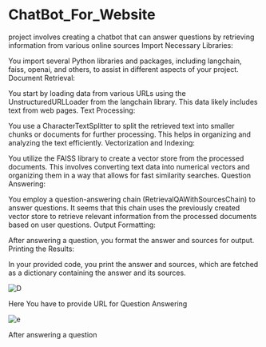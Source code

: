 # ChatBot_For_Website

project involves creating a chatbot that can answer questions by retrieving information from various online sources
Import Necessary Libraries:

You import several Python libraries and packages, including langchain, faiss, openai, and others, to assist in different aspects of your project.
Document Retrieval:

You start by loading data from various URLs using the UnstructuredURLLoader from the langchain library. This data likely includes text from web pages.
Text Processing:

You use a CharacterTextSplitter to split the retrieved text into smaller chunks or documents for further processing. This helps in organizing and analyzing the text efficiently.
Vectorization and Indexing:

You utilize the FAISS library to create a vector store from the processed documents. This involves converting text data into numerical vectors and organizing them in a way that allows for fast similarity searches.
Question Answering:

You employ a question-answering chain (RetrievalQAWithSourcesChain) to answer questions. It seems that this chain uses the previously created vector store to retrieve relevant information from the processed documents based on user questions.
Output Formatting:

After answering a question, you format the answer and sources for output.
Printing the Results:

In your provided code, you print the answer and sources, which are fetched as a dictionary containing the answer and its sources.

![D](https://github.com/Surajlambor/ChatBot_For_Website/assets/138770310/261f3e43-84a0-44a9-8bb8-c5c3ae0948f1)

Here You have to provide URL for Question Answering


![e](https://github.com/Surajlambor/ChatBot_For_Website/assets/138770310/f8995de3-806c-4c96-a5dd-9230a8a9680e)

After answering a question
